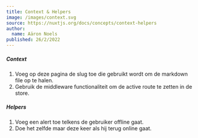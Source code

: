 ```yaml
---
title: Context & Helpers
image: /images/context.svg
source: https://nuxtjs.org/docs/concepts/context-helpers
author: 
  name: Aäron Noels
published: 26/2/2022
---
```


##### Context

1. Voeg op deze pagina de slug toe die gebruikt wordt om de markdown file op te halen.
2. Gebruik de middleware functionaliteit om de active route te zetten in de store.

##### Helpers

1. Voeg een alert toe telkens de gebruiker offline gaat.
2. Doe het zelfde maar deze keer als hij terug online gaat.

